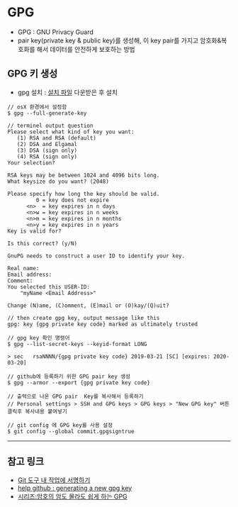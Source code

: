 # GPG
- GPG : GNU Privacy Guard
- pair key(private key & public key)를 생성해, 이 key pair를 가지고 암호화&복호화를 해서 데이터를 안전하게 보호하는 방법

## GPG 키 생성
- gpg 설치 : [설치 파일](https://gpgtools.org) 다운받은 후 설치
```
// osX 환경에서 설정함
$ gpg --full-generate-key

// terminel output question
Please select what kind of key you want:
   (1) RSA and RSA (default)
   (2) DSA and Elgamal
   (3) DSA (sign only)
   (4) RSA (sign only)
Your selection? 

RSA keys may be between 1024 and 4096 bits long.
What keysize do you want? (2048)

Please specify how long the key should be valid.
         0 = key does not expire
      <n>  = key expires in n days
      <n>w = key expires in n weeks
      <n>m = key expires in n months
      <n>y = key expires in n years
Key is valid for?

Is this correct? (y/N) 

GnuPG needs to construct a user ID to identify your key.

Real name: 
Email address: 
Comment:
You selected this USER-ID:
    "myName <Email Address>"

Change (N)ame, (C)omment, (E)mail or (O)kay/(Q)uit? 

// then create gpg key, output message like this
gpg: key {gpg private key code} marked as ultimately trusted

// gpg key 확인 명령어
$ gpg --list-secret-keys --keyid-format LONG

> sec   rsaNNNN/{gpg private key code} 2019-03-21 [SC] [expires: 2020-03-20]
        
// github에 등록하기 위한 GPG pair key 생성
$ gpg --armor --export {gpg private key code}

// 출력으로 나온 GPG pair  Key를 복사해서 등록하기
// Personal settings > SSH and GPG keys > GPG keys > "New GPG key" 버튼 클릭후 복사내용 붙여넣기

// git config 에 GPG key를 사용 설정
$ git config --global commit.gpgsigntrue
```

---
## 참고 링크
- [Git 도구 내 작업에 서명하기](https://git-scm.com/book/ko/v2/Git-도구-내-작업에-서명하기)
- [help github : generating a new gpg key](https://help.github.com/en/articles/generating-a-new-gpg-key)
- [시리즈:암호의 암도 몰라도 쉽게 하는 GPG](https://librewiki.net/wiki/시리즈:암호의_암도_몰라도_쉽게_하는_GPG)